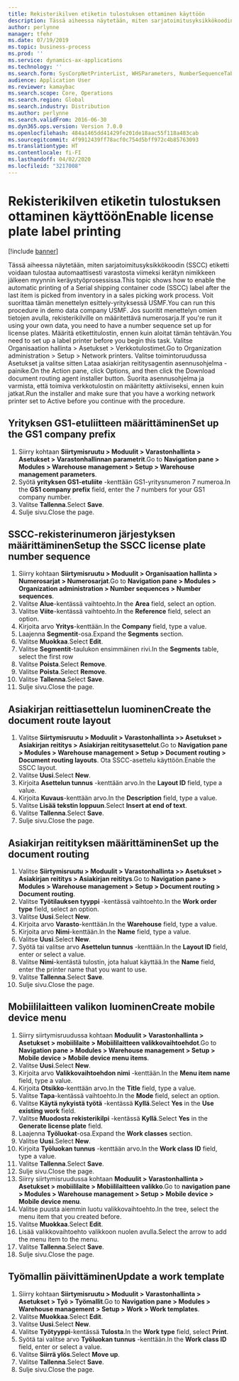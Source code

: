 ```yaml
---
title: Rekisterikilven etiketin tulostuksen ottaminen käyttöön
description: Tässä aiheessa näytetään, miten sarjatoimitusyksikkökoodin (SSCC) etiketti voidaan tulostaa automaattisesti varastosta viimeksi kerätyn nimikkeen jälkeen myynnin keräystyöprosessissa.
author: perlynne
manager: tfehr
ms.date: 07/19/2019
ms.topic: business-process
ms.prod: ''
ms.service: dynamics-ax-applications
ms.technology: ''
ms.search.form: SysCorpNetPrinterList, WHSParameters, NumberSequenceTableListPage, NumberSequenceDetails, WHSDocumentRoutingLayout, WHSDocumentRouting, WHSRFMenuItem, WHSRFMenu, WHSWorkTemplateTable
audience: Application User
ms.reviewer: kamaybac
ms.search.scope: Core, Operations
ms.search.region: Global
ms.search.industry: Distribution
ms.author: perlynne
ms.search.validFrom: 2016-06-30
ms.dyn365.ops.version: Version 7.0.0
ms.openlocfilehash: 484a1465dd41429fe201de18aac55f118a483cab
ms.sourcegitcommit: 4f9912439ff78acf0c754d5bff972c4b85763093
ms.translationtype: HT
ms.contentlocale: fi-FI
ms.lasthandoff: 04/02/2020
ms.locfileid: "3217008"
---
```

# <a name="enable-license-plate-label-printing"></a><span data-ttu-id="a7fb1-103">Rekisterikilven etiketin tulostuksen ottaminen käyttöön</span><span class="sxs-lookup"><span data-stu-id="a7fb1-103">Enable license plate label printing</span></span>

[!include [banner](../../includes/banner.md)]

<span data-ttu-id="a7fb1-104">Tässä aiheessa näytetään, miten sarjatoimitusyksikkökoodin (SSCC) etiketti voidaan tulostaa automaattisesti varastosta viimeksi kerätyn nimikkeen jälkeen myynnin keräystyöprosessissa.</span><span class="sxs-lookup"><span data-stu-id="a7fb1-104">This topic shows how to enable the automatic printing of a Serial shipping container code (SSCC) label after the last item is picked from inventory in a sales picking work process.</span></span> <span data-ttu-id="a7fb1-105">Voit suorittaa tämän menettelyn esittely-yrityksessä USMF.</span><span class="sxs-lookup"><span data-stu-id="a7fb1-105">You can run this procedure in demo data company USMF.</span></span> <span data-ttu-id="a7fb1-106">Jos suoritit menettelyn omien tietojen avulla, rekisterikilville on määritettävä numerosarja.</span><span class="sxs-lookup"><span data-stu-id="a7fb1-106">If you're run it using your own data, you need to have a number sequence set up for license plates.</span></span> <span data-ttu-id="a7fb1-107">Määritä etikettitulostin, ennen kuin aloitat tämän tehtävän.</span><span class="sxs-lookup"><span data-stu-id="a7fb1-107">You need to set up a label printer before you begin this task.</span></span> <span data-ttu-id="a7fb1-108">Valitse Organisaation hallinta > Asetukset > Verkkotulostimet.</span><span class="sxs-lookup"><span data-stu-id="a7fb1-108">Go to Organization administration > Setup > Network printers.</span></span> <span data-ttu-id="a7fb1-109">Valitse toimintoruudussa Asetukset ja valitse sitten Lataa asiakirjan reititysagentin asennusohjelma -painike.</span><span class="sxs-lookup"><span data-stu-id="a7fb1-109">On the Action pane, click Options, and then click the Download document routing agent installer button.</span></span> <span data-ttu-id="a7fb1-110">Suorita asennusohjelma ja varmista, että toimiva verkkotulostin on määritetty aktiiviseksi, ennen kuin jatkat.</span><span class="sxs-lookup"><span data-stu-id="a7fb1-110">Run the installer and make sure that you have a working network printer set to Active before you continue with the procedure.</span></span>


## <a name="set-up-the-gs1-company-prefix"></a><span data-ttu-id="a7fb1-111">Yrityksen GS1-etuliitteen määrittäminen</span><span class="sxs-lookup"><span data-stu-id="a7fb1-111">Set up the GS1 company prefix</span></span>
1. <span data-ttu-id="a7fb1-112">Siirry kohtaan **Siirtymisruutu > Moduulit > Varastonhallinta > Asetukset > Varastonhallinnan parametrit**.</span><span class="sxs-lookup"><span data-stu-id="a7fb1-112">Go to **Navigation pane > Modules > Warehouse management > Setup > Warehouse management parameters**.</span></span>
2. <span data-ttu-id="a7fb1-113">Syötä **yrityksen GS1-etuliite** -kenttään GS1-yritysnumeron 7 numeroa.</span><span class="sxs-lookup"><span data-stu-id="a7fb1-113">In the **GS1 company prefix** field, enter the 7 numbers for your GS1 company number.</span></span>
3. <span data-ttu-id="a7fb1-114">Valitse **Tallenna**.</span><span class="sxs-lookup"><span data-stu-id="a7fb1-114">Select **Save**.</span></span>
4. <span data-ttu-id="a7fb1-115">Sulje sivu.</span><span class="sxs-lookup"><span data-stu-id="a7fb1-115">Close the page.</span></span>

## <a name="setup-the-sscc-license-plate-number-sequence"></a><span data-ttu-id="a7fb1-116">SSCC-rekisterinumeron järjestyksen määrittäminen</span><span class="sxs-lookup"><span data-stu-id="a7fb1-116">Setup the SSCC license plate number sequence</span></span>
1. <span data-ttu-id="a7fb1-117">Siirry kohtaan **Siirtymisruutu > Moduulit > Organisaation hallinta > Numerosarjat > Numerosarjat**.</span><span class="sxs-lookup"><span data-stu-id="a7fb1-117">Go to **Navigation pane > Modules > Organization administration > Number sequences > Number sequences**.</span></span>
2. <span data-ttu-id="a7fb1-118">Valitse **Alue**-kentässä vaihtoehto.</span><span class="sxs-lookup"><span data-stu-id="a7fb1-118">In the **Area** field, select an option.</span></span>
3. <span data-ttu-id="a7fb1-119">Valitse **Viite**-kentässä vaihtoehto.</span><span class="sxs-lookup"><span data-stu-id="a7fb1-119">In the **Reference** field, select an option.</span></span>
4. <span data-ttu-id="a7fb1-120">Kirjoita arvo **Yritys**-kenttään.</span><span class="sxs-lookup"><span data-stu-id="a7fb1-120">In the **Company** field, type a value.</span></span>
5. <span data-ttu-id="a7fb1-121">Laajenna **Segmentit**-osa.</span><span class="sxs-lookup"><span data-stu-id="a7fb1-121">Expand the **Segments** section.</span></span>
6. <span data-ttu-id="a7fb1-122">Valitse **Muokkaa**.</span><span class="sxs-lookup"><span data-stu-id="a7fb1-122">Select **Edit**.</span></span>
7. <span data-ttu-id="a7fb1-123">Valitse **Segmentit**-taulukon ensimmäinen rivi.</span><span class="sxs-lookup"><span data-stu-id="a7fb1-123">In the **Segments** table, select the first row</span></span>
8. <span data-ttu-id="a7fb1-124">Valitse **Poista**.</span><span class="sxs-lookup"><span data-stu-id="a7fb1-124">Select **Remove**.</span></span>
9. <span data-ttu-id="a7fb1-125">Valitse **Poista**.</span><span class="sxs-lookup"><span data-stu-id="a7fb1-125">Select **Remove**.</span></span>
10. <span data-ttu-id="a7fb1-126">Valitse **Tallenna**.</span><span class="sxs-lookup"><span data-stu-id="a7fb1-126">Select **Save**.</span></span>
11. <span data-ttu-id="a7fb1-127">Sulje sivu.</span><span class="sxs-lookup"><span data-stu-id="a7fb1-127">Close the page.</span></span>

## <a name="create-the-document-route-layout"></a><span data-ttu-id="a7fb1-128">Asiakirjan reittiasettelun luominen</span><span class="sxs-lookup"><span data-stu-id="a7fb1-128">Create the document route layout</span></span>
1. <span data-ttu-id="a7fb1-129">Valitse **Siirtymisruutu > Moduulit > Varastonhallinta >> Asetukset > Asiakirjan reititys > Asiakirjan reititysasettelut**.</span><span class="sxs-lookup"><span data-stu-id="a7fb1-129">Go to **Navigation pane > Modules > Warehouse management > Setup > Document routing > Document routing layouts**.</span></span> <span data-ttu-id="a7fb1-130">Ota SSCC-asettelu käyttöön.</span><span class="sxs-lookup"><span data-stu-id="a7fb1-130">Enable the SSCC layout.</span></span>  
2. <span data-ttu-id="a7fb1-131">Valitse **Uusi**.</span><span class="sxs-lookup"><span data-stu-id="a7fb1-131">Select **New**.</span></span>
3. <span data-ttu-id="a7fb1-132">Kirjoita **Asettelun tunnus** -kenttään arvo.</span><span class="sxs-lookup"><span data-stu-id="a7fb1-132">In the **Layout ID** field, type a value.</span></span>
4. <span data-ttu-id="a7fb1-133">Kirjoita **Kuvaus**-kenttään arvo.</span><span class="sxs-lookup"><span data-stu-id="a7fb1-133">In the **Description** field, type a value.</span></span>
5. <span data-ttu-id="a7fb1-134">Valitse **Lisää tekstin loppuun**.</span><span class="sxs-lookup"><span data-stu-id="a7fb1-134">Select **Insert at end of text**.</span></span>
6. <span data-ttu-id="a7fb1-135">Valitse **Tallenna**.</span><span class="sxs-lookup"><span data-stu-id="a7fb1-135">Select **Save**.</span></span>
7. <span data-ttu-id="a7fb1-136">Sulje sivu.</span><span class="sxs-lookup"><span data-stu-id="a7fb1-136">Close the page.</span></span>

## <a name="set-up-the-document-routing"></a><span data-ttu-id="a7fb1-137">Asiakirjan reitityksen määrittäminen</span><span class="sxs-lookup"><span data-stu-id="a7fb1-137">Set up the document routing</span></span>
1. <span data-ttu-id="a7fb1-138">Valitse **Siirtymisruutu > Moduulit > Varastonhallinta >> Asetukset > Asiakirjan reititys > Asiakirjan reititys**.</span><span class="sxs-lookup"><span data-stu-id="a7fb1-138">Go to **Navigation pane > Modules > Warehouse management > Setup > Document routing > Document routing**.</span></span>
2. <span data-ttu-id="a7fb1-139">Valitse **Työtilauksen tyyppi** -kentässä vaihtoehto.</span><span class="sxs-lookup"><span data-stu-id="a7fb1-139">In the **Work order type** field, select an option.</span></span>
3. <span data-ttu-id="a7fb1-140">Valitse **Uusi**.</span><span class="sxs-lookup"><span data-stu-id="a7fb1-140">Select **New**.</span></span>
4. <span data-ttu-id="a7fb1-141">Kirjoita arvo **Varasto**-kenttään.</span><span class="sxs-lookup"><span data-stu-id="a7fb1-141">In the **Warehouse** field, type a value.</span></span>
5. <span data-ttu-id="a7fb1-142">Kirjoita arvo **Nimi**-kenttään.</span><span class="sxs-lookup"><span data-stu-id="a7fb1-142">In the **Name** field, type a value.</span></span>
6. <span data-ttu-id="a7fb1-143">Valitse **Uusi**.</span><span class="sxs-lookup"><span data-stu-id="a7fb1-143">Select **New**.</span></span>
7. <span data-ttu-id="a7fb1-144">Syötä tai valitse arvo **Asettelun tunnus** -kenttään.</span><span class="sxs-lookup"><span data-stu-id="a7fb1-144">In the **Layout ID** field, enter or select a value.</span></span>
8. <span data-ttu-id="a7fb1-145">Valitse **Nimi**-kentästä tulostin, jota haluat käyttää.</span><span class="sxs-lookup"><span data-stu-id="a7fb1-145">In the **Name** field, enter the printer name that you want to use.</span></span>
9. <span data-ttu-id="a7fb1-146">Valitse **Tallenna**.</span><span class="sxs-lookup"><span data-stu-id="a7fb1-146">Select **Save**.</span></span>
10. <span data-ttu-id="a7fb1-147">Sulje sivu.</span><span class="sxs-lookup"><span data-stu-id="a7fb1-147">Close the page.</span></span>

## <a name="create-mobile-device-menu"></a><span data-ttu-id="a7fb1-148">Mobiililaitteen valikon luominen</span><span class="sxs-lookup"><span data-stu-id="a7fb1-148">Create mobile device menu</span></span>
1. <span data-ttu-id="a7fb1-149">Siirry siirtymisruudussa kohtaan **Moduulit > Varastonhallinta > Asetukset > mobiililaite > Mobiililaitteen valikkovaihtoehdot**.</span><span class="sxs-lookup"><span data-stu-id="a7fb1-149">Go to **Navigation pane > Modules > Warehouse management > Setup > Mobile device > Mobile device menu items**.</span></span>
2. <span data-ttu-id="a7fb1-150">Valitse **Uusi**.</span><span class="sxs-lookup"><span data-stu-id="a7fb1-150">Select **New**.</span></span>
3. <span data-ttu-id="a7fb1-151">Kirjoita arvo **Valikkovaihtoehdon nimi** -kenttään.</span><span class="sxs-lookup"><span data-stu-id="a7fb1-151">In the **Menu item name** field, type a value.</span></span>
4. <span data-ttu-id="a7fb1-152">Kirjoita **Otsikko**-kenttään arvo.</span><span class="sxs-lookup"><span data-stu-id="a7fb1-152">In the **Title** field, type a value.</span></span>
5. <span data-ttu-id="a7fb1-153">Valitse **Tapa**-kentässä vaihtoehto.</span><span class="sxs-lookup"><span data-stu-id="a7fb1-153">In the **Mode** field, select an option.</span></span>
6. <span data-ttu-id="a7fb1-154">Valitse **Käytä nykyistä työtä** -kentässä **Kyllä**.</span><span class="sxs-lookup"><span data-stu-id="a7fb1-154">Select **Yes** in the **Use existing work** field.</span></span>
7. <span data-ttu-id="a7fb1-155">Valitse **Muodosta rekisterikilpi** -kentässä **Kyllä**.</span><span class="sxs-lookup"><span data-stu-id="a7fb1-155">Select **Yes** in the **Generate license plate** field.</span></span>
8. <span data-ttu-id="a7fb1-156">Laajenna **Työluokat**-osa.</span><span class="sxs-lookup"><span data-stu-id="a7fb1-156">Expand the **Work classes** section.</span></span>
9. <span data-ttu-id="a7fb1-157">Valitse **Uusi**.</span><span class="sxs-lookup"><span data-stu-id="a7fb1-157">Select **New**.</span></span>
10. <span data-ttu-id="a7fb1-158">Kirjoita **Työluokan tunnus** -kenttään arvo.</span><span class="sxs-lookup"><span data-stu-id="a7fb1-158">In the **Work class ID** field, type a value.</span></span>
11. <span data-ttu-id="a7fb1-159">Valitse **Tallenna**.</span><span class="sxs-lookup"><span data-stu-id="a7fb1-159">Select **Save**.</span></span>
12. <span data-ttu-id="a7fb1-160">Sulje sivu.</span><span class="sxs-lookup"><span data-stu-id="a7fb1-160">Close the page.</span></span>
13. <span data-ttu-id="a7fb1-161">Siirry siirtymisruudussa kohtaan **Moduulit > Varastonhallinta > Asetukset > mobiililaite > Mobiililaitteen valikko**.</span><span class="sxs-lookup"><span data-stu-id="a7fb1-161">Go to **navigation pane > Modules > Warehouse management > Setup > Mobile device > Mobile device menu**.</span></span>
14. <span data-ttu-id="a7fb1-162">Valitse puusta aiemmin luotu valikkovaihtoehto.</span><span class="sxs-lookup"><span data-stu-id="a7fb1-162">In the tree, select the menu item that you created before.</span></span>
15. <span data-ttu-id="a7fb1-163">Valitse **Muokkaa**.</span><span class="sxs-lookup"><span data-stu-id="a7fb1-163">Select **Edit**.</span></span>
16. <span data-ttu-id="a7fb1-164">Lisää valikkovaihtoehto valikkoon nuolen avulla.</span><span class="sxs-lookup"><span data-stu-id="a7fb1-164">Select the arrow to add the menu item to the menu.</span></span>
17. <span data-ttu-id="a7fb1-165">Valitse **Tallenna**.</span><span class="sxs-lookup"><span data-stu-id="a7fb1-165">Select **Save**.</span></span>
18. <span data-ttu-id="a7fb1-166">Sulje sivu.</span><span class="sxs-lookup"><span data-stu-id="a7fb1-166">Close the page.</span></span>

## <a name="update-a-work-template"></a><span data-ttu-id="a7fb1-167">Työmallin päivittäminen</span><span class="sxs-lookup"><span data-stu-id="a7fb1-167">Update a work template</span></span>
1. <span data-ttu-id="a7fb1-168">Siirry kohtaan **Siirtymisruutu > Moduulit > Varastonhallinta > Asetukset > Työ > Työmallit**.</span><span class="sxs-lookup"><span data-stu-id="a7fb1-168">Go to **Navigation pane > Modules > Warehouse management > Setup > Work > Work templates**.</span></span>
2. <span data-ttu-id="a7fb1-169">Valitse **Muokkaa**.</span><span class="sxs-lookup"><span data-stu-id="a7fb1-169">Select **Edit**.</span></span>
3. <span data-ttu-id="a7fb1-170">Valitse **Uusi**.</span><span class="sxs-lookup"><span data-stu-id="a7fb1-170">Select **New**.</span></span>
4. <span data-ttu-id="a7fb1-171">Valitse **Työtyyppi**-kentässä **Tulosta**.</span><span class="sxs-lookup"><span data-stu-id="a7fb1-171">In the **Work type** field, select **Print**.</span></span>
5. <span data-ttu-id="a7fb1-172">Syötä tai valitse arvo **Työluokan tunnus** -kenttään.</span><span class="sxs-lookup"><span data-stu-id="a7fb1-172">In the **Work class ID** field, enter or select a value.</span></span>
6. <span data-ttu-id="a7fb1-173">Valitse **Siirrä ylös**.</span><span class="sxs-lookup"><span data-stu-id="a7fb1-173">Select **Move up**.</span></span>
7. <span data-ttu-id="a7fb1-174">Valitse **Tallenna**.</span><span class="sxs-lookup"><span data-stu-id="a7fb1-174">Select **Save**.</span></span>
8. <span data-ttu-id="a7fb1-175">Sulje sivu.</span><span class="sxs-lookup"><span data-stu-id="a7fb1-175">Close the page.</span></span>

